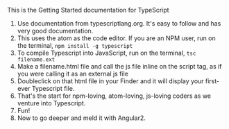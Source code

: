 This is the Getting Started documentation for TypeScript

1) Use documentation from typescriptlang.org. It's easy to follow and has very good documentation.
2) This uses the atom as the code editor. If you are an NPM user, run on the terminal, ```npm install -g typescript```
3) To compile Typescript into JavaScript, run on the terminal, ``` tsc filename.ext ```
4) Make a filename.html file and call the js file inline on the script tag, as if you were calling it as an external js file
5) Doubleclick on that html file in your Finder and it will display your first-ever Typescript file.
6) That's the start for npm-loving, atom-loving, js-loving coders as we venture into Typescript.
7) Fun!
8) Now to go deeper and meld it with Angular2.
